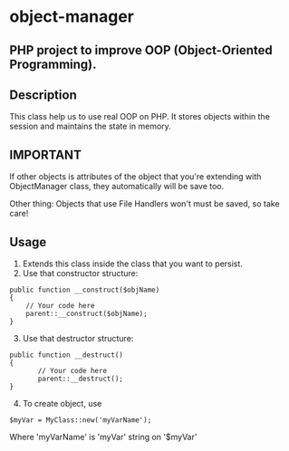 # object-manager
## PHP project to improve OOP (Object-Oriented Programming).

## Description
This class help us to use real OOP on PHP. It stores objects within the session and maintains the state in memory.

## IMPORTANT
If other objects is attributes of the object that you're extending with ObjectManager class, they automatically will be save too.

Other thing: Objects that use File Handlers won't must be saved, so take care!

## Usage

1. Extends this class inside the class that you want to persist.
2. Use that constructor structure:
```
public function __construct($objName)
{
    // Your code here
    parent::__construct($objName);
}
```
3. Use that destructor structure:
```
public function __destruct()
{
       // Your code here
       parent::__destruct();
}
```
4. To create object, use 
```
$myVar = MyClass::new('myVarName');
```
Where 'myVarName' is 'myVar' string on '$myVar'
